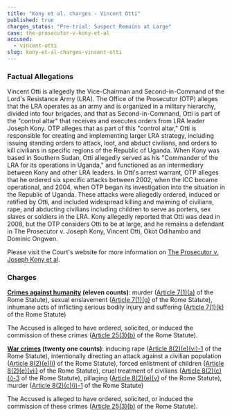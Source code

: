 ```yaml
---
title: "Kony et al. charges - Vincent Otti"
published: true
charges_status: "Pre-trial: Suspect Remains at Large"
case: the-prosecutor-v-kony-et-al
accused:
  - vincent-otti
slug: kony-et-al-charges-vincent-otti
---
```


### Factual Allegations

Vincent Otti is allegedly the Vice-Chairman and Second-in-Command of the Lord's Resistance Army (LRA). The Office of the Prosecutor (OTP) alleges that the LRA operates as an army and is organized in a military hierarchy, divided into four brigades, and that as Second-in-Command, Otti is part of the "control altar" that receives and executes orders from LRA leader Joseph Kony. OTP alleges that as part of this "control altar," Otti is responsible for creating and implementing larger LRA strategy, including issuing standing orders to attack, loot, and abduct civilians, and orders to kill civilians in specific regions of the Republic of Uganda. When Kony was based in Southern Sudan, Otti allegedly served as his "Commander of the LRA for its operations in Uganda," and functioned as an intermediary between Kony and other LRA leaders. In Otti's arrest warrant, OTP alleges that he ordered six specific attacks between 2002, when the ICC became operational, and 2004, when OTP began its investigation into the situation in the Republic of Uganda. These attacks were allegedly ordered, induced or ratified by Otti, and included widespread killing and maiming of civilians, rape, and abducting civilians including children to serve as porters, sex slaves or soldiers in the LRA. Kony allegedly reported that Otti was dead in 2008, but the OTP considers Otti to be at large, and he remains a defendant in The Prosecutor v. Joseph Kony, Vincent Otti, Okot Odihambo and Dominic Ongwen.

Please visit the Court's website for more information on [The Prosecutor v. Joseph Kony et al](http://www.icc-cpi.int/en_menus/icc/situations%20and%20cases/situations/situation%20icc%200204/related%20cases/icc%200204%200105/Pages/uganda.aspx).

### Charges

**[Crimes against humanity](http://www.casematrixnetwork.org/case-m/klamberg-commentary/rome-statute/#c1171) (eleven counts)**: murder ([Article 7(1)(a)](http://www.casematrixnetwork.org/cmn-knowledge-hub/klamberg-commentary/elements-of-crime/#c2286) of the Rome Statute), sexual enslavement ([Article 7(1)(g)](http://www.casematrixnetwork.org/cmn-knowledge-hub/klamberg-commentary/elements-of-crime/#c2293) of the Rome Statute), inhumane acts of inflicting serious bodily injury and suffering ([Article 7(1)(k)](http://www.casematrixnetwork.org/cmn-knowledge-hub/klamberg-commentary/elements-of-crime/#c2301) of the Rome Statute)

The Accused is alleged to have ordered, solicited, or induced the commission of these crimes ([Article 25(3)(b)](http://www.casematrixnetwork.org/case-m/klamberg-commentary/rome-statute/#c1198) of the Rome Statute).

**[War crimes](http://www.casematrixnetwork.org/case-m/klamberg-commentary/rome-statute/#c1172) (twenty one counts)**: inducing rape ([Article 8(2)(e)(vi)-1](http://www.casematrixnetwork.org/cmn-knowledge-hub/klamberg-commentary/elements-of-crime/#c2372) of the Rome Statute), intentionally directing an attack against a civilian population ([Article 8(2)(e)(i)](http://www.casematrixnetwork.org/cmn-knowledge-hub/klamberg-commentary/elements-of-crime/#c2367) of the Rome Statute), forced enlistment of children ([Article 8(2)(e)(vii)](http://www.casematrixnetwork.org/cmn-knowledge-hub/klamberg-commentary/elements-of-crime/#c2378) of the Rome Statute), cruel treatment of civilians ([Article 8(2)(c)(i)-3](http://www.casematrixnetwork.org/cmn-knowledge-hub/klamberg-commentary/elements-of-crime/#c2361) of the Rome Statute), pillaging ([Article 8(2)(e)(v)](http://www.casematrixnetwork.org/cmn-knowledge-hub/klamberg-commentary/elements-of-crime/#c2371) of the Rome Statute), murder ([Article 8(2)(c)(i)-1](http://www.casematrixnetwork.org/cmn-knowledge-hub/klamberg-commentary/elements-of-crime/#c2359) of the Rome Statute)

The Accused is alleged to have ordered, solicited, or induced the commission of these crimes ([Article 25(3)(b)](http://www.casematrixnetwork.org/case-m/klamberg-commentary/rome-statute/#c1198) of the Rome Statute).

